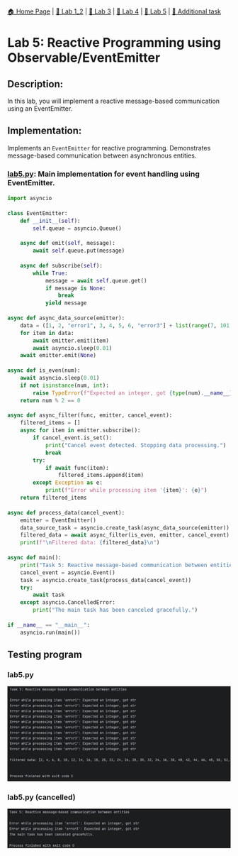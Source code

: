 [🏠 Home Page](../) | [📝 Lab 1_2](../lab1_2/) | [📝 Lab 3](../lab3/) | [📝 Lab 4](../lab4/) | [📝 Lab 5](../lab5/) | [📝 Additional task](../additional-task/) 

# Lab 5: Reactive Programming using Observable/EventEmitter
## Description: 
In this lab, you will implement a reactive message-based communication using an EventEmitter.
## Implementation:
Implements an `EventEmitter` for reactive programming. 
Demonstrates message-based communication between asynchronous entities.
### [lab5.py](./lab5.py): Main implementation for event handling using EventEmitter.

```python
import asyncio

class EventEmitter:
    def __init__(self):
        self.queue = asyncio.Queue()

    async def emit(self, message):
        await self.queue.put(message)

    async def subscribe(self):
        while True:
            message = await self.queue.get()
            if message is None:
                break
            yield message

async def async_data_source(emitter):
    data = ([1, 2, "error1", 3, 4, 5, 6, "error3"] + list(range(7, 101))) * 5
    for item in data:
        await emitter.emit(item)
        await asyncio.sleep(0.01)
    await emitter.emit(None)

async def is_even(num):
    await asyncio.sleep(0.01)
    if not isinstance(num, int):
        raise TypeError(f"Expected an integer, got {type(num).__name__}")
    return num % 2 == 0

async def async_filter(func, emitter, cancel_event):
    filtered_items = []
    async for item in emitter.subscribe():
        if cancel_event.is_set():
            print("Cancel event detected. Stopping data processing.")
            break
        try:
            if await func(item):
                filtered_items.append(item)
        except Exception as e:
            print(f"Error while processing item '{item}': {e}")
    return filtered_items

async def process_data(cancel_event):
    emitter = EventEmitter()
    data_source_task = asyncio.create_task(async_data_source(emitter))
    filtered_data = await async_filter(is_even, emitter, cancel_event)
    print(f"\nFiltered data: {filtered_data}\n")

async def main():
    print("Task 5: Reactive message-based communication between entities\n")
    cancel_event = asyncio.Event()
    task = asyncio.create_task(process_data(cancel_event))
    try:
        await task
    except asyncio.CancelledError:
        print("The main task has been canceled gracefully.")

if __name__ == "__main__":
    asyncio.run(main())
```

## Testing program

### lab5.py
<img src="./media/1.png">

### lab5.py (cancelled)
<img src="./media/2.png">
